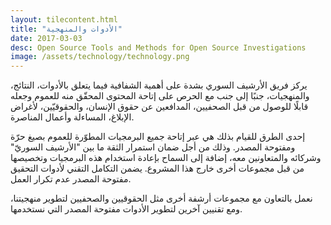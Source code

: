 ```yaml
---
layout: tilecontent.html
title: "الأدوات والمنهجية"
date: 2017-03-03
desc: Open Source Tools and Methods for Open Source Investigations
image: /assets/technology/technology.png
---
```


يركز فريق الأرشيف السوري بشدة على أهمية الشفافية  فيما يتعلق بالأدوات، النتائج، والمنهجيات، جنبًا إلى جنب مع الحرص على إتاحة المحتوى المحقّق منه للعموم وجعله قابلًا للوصول من قبل الصحفيين، المدافعين عن حقوق الإنسان، والحقوقيّين، لأغراض الإبلاغ، المساءلة وأعمال المناصرة.

إحدى الطرق للقيام بذلك هي عبر إتاحة جميع البرمجيات المطوّرة للعموم بصيغ حرّة ومفتوحة المصدر. وذلك من أجل ضمان استمرار الثقة ما بين "الأرشيف السوريّ" وشركائه والمتعاونين معه، إضافة إلى السماح بإعادة استخدام هذه البرمجيات وتخصيصها من قبل مجموعات أخرى خارج هذا المشروع.  يضمن التكامل التقني لأدوات التحقيق مفتوحة المصدر عدم تكرار العمل.

نعمل بالتعاون مع مجموعات أرشفة أخرى مثل الحقوقيين والصحفيين لتطوير منهجيتنا، ومع تقنيين آخرين لتطوير الأدوات مفتوحة المصدر التي نستخدمها.

